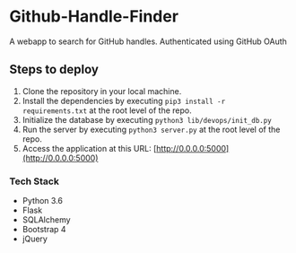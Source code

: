 # Github-Handle-Finder
A webapp to search for GitHub handles. Authenticated using GitHub OAuth

## Steps to deploy
1. Clone the repository in your local machine.
2. Install the dependencies by executing `pip3 install -r requirements.txt` at the root level of the repo.
3. Initialize the database by executing `python3 lib/devops/init_db.py`
4. Run the server by executing `python3 server.py` at the root level of the repo.
5. Access the application at this URL: [http://0.0.0.0:5000](http://0.0.0.0:5000)

### Tech Stack
- Python 3.6
- Flask
- SQLAlchemy
- Bootstrap 4
- jQuery
